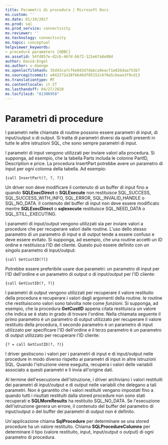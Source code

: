 ```yaml
---
title: Parametri di procedura | Microsoft Docs
ms.custom: ''
ms.date: 01/19/2017
ms.prod: sql
ms.prod_service: connectivity
ms.reviewer: ''
ms.technology: connectivity
ms.topic: conceptual
helpviewer_keywords:
- procedure parameters [ODBC]
ms.assetid: 54fd857e-d2cb-467d-bb72-121e67a8e88d
author: David-Engel
ms.author: v-daenge
ms.openlocfilehash: 35d43ca7cf6e603d7dabca9eacf1e026daa753b7
ms.sourcegitcommit: e042272a38fb646df05152c676e5cbeae3f9cd13
ms.translationtype: MT
ms.contentlocale: it-IT
ms.lasthandoff: 04/27/2020
ms.locfileid: "81306958"
---
```

# <a name="procedure-parameters"></a>Parametri di procedure
I parametri nelle chiamate di routine possono essere parametri di input, di input/output o di output. Si tratta di parametri diversi da quelli presenti in tutte le altre istruzioni SQL, che sono sempre parametri di input.  
  
 I parametri di input vengono utilizzati per inviare valori alla procedura. Si supponga, ad esempio, che la tabella Parts includa le colonne PartID, Description e price. La procedura InsertPart potrebbe avere un parametro di input per ogni colonna della tabella. Ad esempio:  
  
```  
{call InsertPart(?, ?, ?)}  
```  
  
 Un driver non deve modificare il contenuto di un buffer di input fino a quando **SQLExecDirect** o **SQLExecute** non restituisce SQL_SUCCESS, SQL_SUCCESS_WITH_INFO, SQL_ERROR, SQL_INVALID_HANDLE o SQL_NO_DATA. Il contenuto del buffer di input non deve essere modificato mentre **SQLExecDirect** o **sqlexecute** restituisce SQL_NEED_DATA o SQL_STILL_EXECUTING.  
  
 I parametri di input/output vengono utilizzati sia per inviare valori a procedure che per recuperare valori dalle routine. L'uso dello stesso parametro di un parametro di input e di output tende a essere confuso e deve essere evitato. Si supponga, ad esempio, che una routine accetti un ID ordine e restituisca l'ID del cliente. Questo può essere definito con un singolo parametro di input/output:  
  
```  
{call GetCustID(?)}  
```  
  
 Potrebbe essere preferibile usare due parametri: un parametro di input per l'ID dell'ordine e un parametro di output o di input/output per l'ID cliente:  
  
```  
{call GetCustID(?, ?)}  
```  
  
 I parametri di output vengono utilizzati per recuperare il valore restituito della procedura e recuperare i valori dagli argomenti della routine. le routine che restituiscono valori sono talvolta note come *funzioni*. Si supponga, ad esempio, che la procedura **GetCustID** appena citata restituisca un valore che indica se è stato in grado di trovare l'ordine. Nella chiamata seguente il primo parametro è un parametro di output utilizzato per recuperare il valore restituito della procedura, il secondo parametro è un parametro di input utilizzato per specificare l'ID dell'ordine e il terzo parametro è un parametro di output utilizzato per recuperare l'ID cliente:  
  
```  
{? = call GetCustID(?, ?)}  
```  
  
 I driver gestiscono i valori per i parametri di input e di input/output nelle procedure in modo diverso rispetto ai parametri di input in altre istruzioni SQL. Quando l'istruzione viene eseguita, recupera i valori delle variabili associato a questi parametri e li invia all'origine dati.  
  
 Al termine dell'esecuzione dell'istruzione, i driver archiviano i valori restituiti dei parametri di input/output e di output nelle variabili che delegano a tali parametri. Non è garantito che i valori restituiti vengano impostati fino a quando tutti i risultati restituiti dalla stored procedure non sono stati recuperati e **SQLMoreResults** ha restituito SQL_NO_DATA. Se l'esecuzione dell'istruzione genera un errore, il contenuto del buffer del parametro di input/output o del buffer dei parametri di output non è definito.  
  
 Un'applicazione chiama **SqlProcedure** per determinare se una stored procedure ha un valore restituito. Chiama **SQLProcedureColumns** per determinare il tipo (valore restituito, input, input/output o output) di ogni parametro di procedura.
